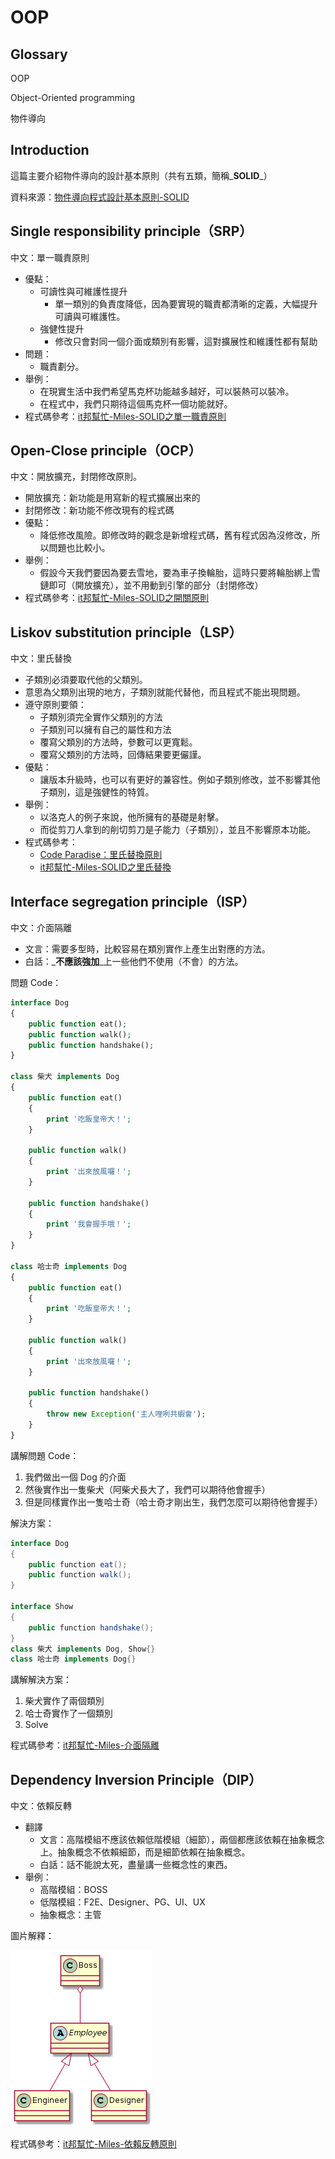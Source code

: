 # OOP

## Glossary

OOP

Object-Oriented programming

物件導向

## Introduction

這篇主要介紹物件導向的設計基本原則（共有五類，簡稱_**SOLID**_）

資料來源：[物件導向程式設計基本原則-SOLID](https://skyyen999.gitbooks.io/-study-design-pattern-in-java/content/oodPrinciple.html)

## Single responsibility principle（SRP）

中文：單一職責原則

* 優點： 
  * 可讀性與可維護性提升 
    * 單一類別的負責度降低，因為要實現的職責都清晰的定義，大幅提升可讀與可維護性。 
  * 強健性提升 
    * 修改只會對同一個介面或類別有影響，這對擴展性和維護性都有幫助 
* 問題： 
  * 職責劃分。 
* 舉例： 
  * 在現實生活中我們希望馬克杯功能越多越好，可以裝熱可以裝冷。 
  * 在程式中，我們只期待這個馬克杯一個功能就好。 
* 程式碼參考：[it邦幫忙-Miles-SOLID之單一職責原則](https://ithelp.ithome.com.tw/articles/10191955)

## Open-Close principle（OCP）

中文：開放擴充，封閉修改原則。

* 開放擴充：新功能是用寫新的程式擴展出來的 
* 封閉修改：新功能不修改現有的程式碼 
* 優點： 
  * 降低修改風險。即修改時的觀念是新增程式碼，舊有程式因為沒修改，所以問題也比較小。 
* 舉例： 
  * 假設今天我們要因為要去雪地，要為車子換輪胎，這時只要將輪胎綁上雪鏈即可（開放擴充），並不用動到引擎的部分（封閉修改） 
* 程式碼參考：[it邦幫忙-Miles-SOLID之開關原則](https://ithelp.ithome.com.tw/articles/10192105)

## Liskov substitution principle（LSP）

中文：里氏替換

* 子類別必須要取代他的父類別。 
* 意思為父類別出現的地方，子類別就能代替他，而且程式不能出現問題。 
* 遵守原則要領： 
  * 子類別須完全實作父類別的方法 
  * 子類別可以擁有自己的屬性和方法 
  * 覆寫父類別的方法時，參數可以更寬鬆。 
  * 覆寫父類別的方法時，回傳結果要更儼謹。 
* 優點： 
  * 讓版本升級時，也可以有更好的兼容性。例如子類別修改，並不影響其他子類別，這是強健性的特質。 
* 舉例： 
  * 以洛克人的例子來說，他所擁有的基礎是射擊。 
  * 而從剪刀人拿到的削切剪刀是子能力（子類別），並且不影響原本功能。 
* 程式碼參考： 
  * [Code Paradise：里氏替換原則](http://glj8989332.blogspot.com/2018/03/design-pattern-liskov-substitution.html) 
  * [it邦幫忙-Miles-SOLID之里氏替換](https://ithelp.ithome.com.tw/articles/10192317)

## Interface segregation principle（ISP）

中文：介面隔離

* 文言：需要多型時，比較容易在類別實作上產生出對應的方法。 
* 白話：_**不應該強加**_上一些他們不使用（不會）的方法。

問題 Code：

```php
interface Dog
{
    public function eat();
    public function walk();
    public function handshake();
}

class 柴犬 implements Dog
{
    public function eat()
    {
        print '吃飯皇帝大！';
    }
    
    public function walk()
    {
        print '出來放風囉！';
    }
    
    public function handshake()
    {
        print '我會握手哦！';
    }
}

class 哈士奇 implements Dog
{
    public function eat()
    {
        print '吃飯皇帝大！';
    }
    
    public function walk()
    {
        print '出來放風囉！';
    }
    
    public function handshake()
    {
        throw new Exception('主人哩咧共蝦會');
    }
}
```

講解問題 Code：

1. 我們做出一個 Dog 的介面 
2. 然後實作出一隻柴犬（阿柴犬長大了，我們可以期待他會握手） 
3. 但是同樣實作出一隻哈士奇（哈士奇才剛出生，我們怎麼可以期待他會握手） 

解決方案：

```java
interface Dog
{
    public function eat();
    public function walk();
}

interface Show
{
    public function handshake();   
}
class 柴犬 implements Dog, Show{}
class 哈士奇 implements Dog{}
```

講解解決方案：

1. 柴犬實作了兩個類別 
2. 哈士奇實作了一個類別 
3. Solve

程式碼參考：[it邦幫忙-Miles-介面隔離](https://ithelp.ithome.com.tw/articles/10192464)

## Dependency Inversion Principle（DIP）

中文：依賴反轉

* 翻譯 
  * 文言：高階模組不應該依賴低階模組（細節），兩個都應該依賴在抽象概念上。抽象概念不依賴細節，而是細節依賴在抽象概念。 
  * 白話：話不能說太死，盡量講一些概念性的東西。 
* 舉例： 
  * 高階模組：BOSS 
  * 低階模組：F2E、Designer、PG、UI、UX 
  * 抽象概念：主管 

圖片解釋：

![](../.gitbook/assets/sowkiimgastdunbeiimkld3abow6cbtpqzfpkbebe5onrebcz3mwrp6fkagecrb4mjmt82u_czml2wh98lzn5o42oozor824eiof.png)

程式碼參考：[it邦幫忙-Miles-依賴反轉原則](https://ithelp.ithome.com.tw/articles/10192844)





